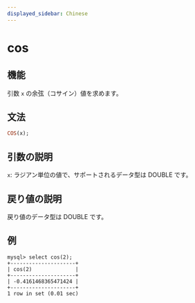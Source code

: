```yaml
---
displayed_sidebar: Chinese
---
```


# cos

## 機能

引数 `x` の余弦（コサイン）値を求めます。

## 文法

```Haskell
COS(x);
```

## 引数の説明

`x`: ラジアン単位の値で、サポートされるデータ型は DOUBLE です。

## 戻り値の説明

戻り値のデータ型は DOUBLE です。

## 例

```Plain Text
mysql> select cos(2);
+---------------------+
| cos(2)              |
+---------------------+
| -0.4161468365471424 |
+---------------------+
1 row in set (0.01 sec)
```
